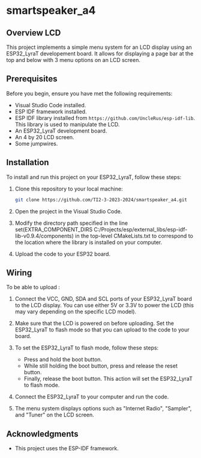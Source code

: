 # smartspeaker_a4

## Overview LCD

This project implements a simple menu system for an LCD display using an ESP32_LyraT developement board. It allows for displaying a page bar at the top and below with 3 menu options on an LCD screen.

## Prerequisites
Before you begin, ensure you have met the following requirements:

- Visual Studio Code installed.
- ESP IDF framework installed.
- ESP IDF library installed from `https://github.com/UncleRus/esp-idf-lib`. This library is used to manipulate the LCD.
- An ESP32_LyraT development board.
- An 4 by 20 LCD screen.
- Some jumpwires.

## Installation

To install and run this project on your ESP32_LyraT, follow these steps:

1. Clone this repository to your local machine:

    ```bash
    git clone https://github.com/TI2-3-2023-2024/smartspeaker_a4.git
    ```

2. Open the project in the Visual Studio Code.

3. Modify the directory path specified in the line set(EXTRA_COMPONENT_DIRS C:/Projects/esp/external_libs/esp-idf-lib-v0.9.4/components) in the top-level CMakeLists.txt to correspond to the location where the library is installed on your computer.

4. Upload the code to your ESP32 board.

## Wiring

To be able to upload :

1. Connect the VCC, GND, SDA and SCL ports of your ESP32_LyraT board to the LCD display. You can use either 5V or 3.3V to power the LCD (this may vary depending on the specific LCD model).

2. Make sure that the LCD is powered on before uploading. Set the ESP32_LyraT to flash mode so that you can upload to the code to your board.

3. To set the ESP32_LyraT to flash mode, follow these steps:
    - Press and hold the boot button.
    - While still holding the boot button, press and release the reset button.
    - Finally, release the boot button. This action will set the ESP32_LyraT to flash mode.

5. Connect the ESP32_LyraT to your computer and run the code.

6. The menu system displays options such as "Internet Radio", "Sampler", and "Tuner" on the LCD screen.


## Acknowledgments

- This project uses the ESP-IDF framework.



